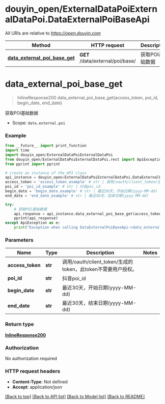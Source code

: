 # douyin_open/ExternalDataPoiExternalDataPoi.DataExternalPoiBaseApi

All URIs are relative to *https://open.douyin.com*

Method | HTTP request | Description
------------- | ------------- | -------------
[**data_external_poi_base_get**](DataExternalPoiBaseApi.md#data_external_poi_base_get) | **GET** /data/external/poi/base/ | 获取POI基础数据

# **data_external_poi_base_get**
> InlineResponse200 data_external_poi_base_get(access_token, poi_id, begin_date, end_date)

获取POI基础数据

* Scope: `data.external.poi` 

### Example
```python
from __future__ import print_function
import time
import douyin_open/ExternalDataPoiExternalDataPoi
from douyin_open/ExternalDataPoiExternalDataPoi.rest import ApiException
from pprint import pprint

# create an instance of the API class
api_instance = douyin_open/ExternalDataPoiExternalDataPoi.DataExternalPoiBaseApi()
access_token = 'access_token_example' # str | 调用/oauth/client_token/生成的token，此token不需要用户授权。
poi_id = 'poi_id_example' # str | 抖音poi_id
begin_date = 'begin_date_example' # str | 最近30天，开始日期(yyyy-MM-dd)
end_date = 'end_date_example' # str | 最近30天，结束日期(yyyy-MM-dd)

try:
    # 获取POI基础数据
    api_response = api_instance.data_external_poi_base_get(access_token, poi_id, begin_date, end_date)
    pprint(api_response)
except ApiException as e:
    print("Exception when calling DataExternalPoiBaseApi->data_external_poi_base_get: %s\n" % e)
```

### Parameters

Name | Type | Description  | Notes
------------- | ------------- | ------------- | -------------
 **access_token** | **str**| 调用/oauth/client_token/生成的token，此token不需要用户授权。 | 
 **poi_id** | **str**| 抖音poi_id | 
 **begin_date** | **str**| 最近30天，开始日期(yyyy-MM-dd) | 
 **end_date** | **str**| 最近30天，结束日期(yyyy-MM-dd) | 

### Return type

[**InlineResponse200**](InlineResponse200.md)

### Authorization

No authorization required

### HTTP request headers

 - **Content-Type**: Not defined
 - **Accept**: application/json

[[Back to top]](#) [[Back to API list]](../README.md#documentation-for-api-endpoints) [[Back to Model list]](../README.md#documentation-for-models) [[Back to README]](../README.md)

